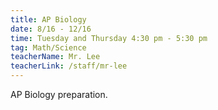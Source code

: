 ```yaml
---
title: AP Biology
date: 8/16 - 12/16
time: Tuesday and Thursday 4:30 pm - 5:30 pm
tag: Math/Science
teacherName: Mr. Lee
teacherLink: /staff/mr-lee
---
```


AP Biology preparation.

